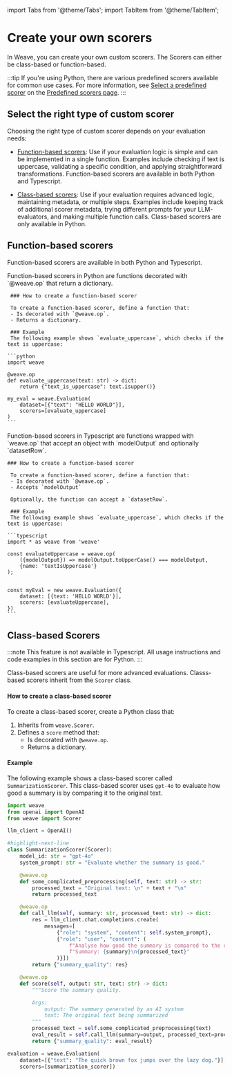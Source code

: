 import Tabs from '@theme/Tabs';
import TabItem from '@theme/TabItem';

# Create your own scorers

In Weave, you can create your own custom scorers. The Scorers can either be class-based or function-based. 

:::tip
If you're using Python, there are various  predefined scorers available for common use cases. For more information, see [Select a predefined scorer](../evaluation/predefined-scorers.md#which-predefined-scorer-should-i-use) on the [Predefined scorers page](../evaluation/predefined-scorers.md).
:::

## Select the right type of custom scorer

Choosing the right type of custom scorer depends on your evaluation needs:

- [Function-based scorers](#function-based-scorers): Use if your evaluation logic is simple and can be implemented in a single function. Examples include checking if text is uppercase, validating a specific condition, and applying straightforward transformations. Function-based scorers are available in both Python and Typescript.

- [Class-based scorers](#class-based-scorers): Use if your evaluation requires advanced logic, maintaining metadata, or multiple steps. Examples include keeping track of additional scorer metadata, trying different prompts for your LLM-evaluators, and making multiple function calls. Class-based scorers are only available in Python.

## Function-based scorers

Function-based scorers are available in both Python and Typescript.

<Tabs groupId="programming-language">
  <TabItem value="python" label="Python" default>
     Function-based scorers in Python are functions decorated with `@weave.op` that return a dictionary. 
     
     ### How to create a function-based scorer
     
     To create a function-based scorer, define a function that:
     - Is decorated with `@weave.op`.
     - Returns a dictionary.

     ### Example
     The following example shows `evaluate_uppercase`, which checks if the text is uppercase:

    ```python
    import weave

    @weave.op
    def evaluate_uppercase(text: str) -> dict:
        return {"text_is_uppercase": text.isupper()}

    my_eval = weave.Evaluation(
        dataset=[{"text": "HELLO WORLD"}],
        scorers=[evaluate_uppercase]
    )
    ```

  </TabItem>
  <TabItem value="typescript" label="TypeScript">
    Function-based scorers in Typescript are functions wrapped with `weave.op` that accept an object with `modelOutput` and optionally `datasetRow`. 
    
    ### How to create a function-based scorer
     
     To create a function-based scorer, define a function that:
     - Is decorated with `@weave.op`.
     - Accepts `modelOutput`

     Optionally, the function can accept a `datasetRow`.

     ### Example
     The following example shows `evaluate_uppercase`, which checks if the text is uppercase:

    ```typescript
    import * as weave from 'weave'

    const evaluateUppercase = weave.op(
        ({modelOutput}) => modelOutput.toUpperCase() === modelOutput,
        {name: 'textIsUppercase'}
    );


    const myEval = new weave.Evaluation({
        dataset: [{text: 'HELLO WORLD'}],
        scorers: [evaluateUppercase],
    })
    ```

  </TabItem>
</Tabs>

## Class-based Scorers

:::note
This feature is not available in Typescript. All usage instructions and code examples in this section are for Python.
:::

Class-based scorers are useful for more advanced evaluations. Classs-based scorers inherit from  the `Scorer` class. 

#### How to create a class-based scorer

To create a class-based scorer, create a Python class that:

1. Inherits from `weave.Scorer`.
2. Defines a `score` method that:
   - Is decorated with `@weave.op`.
   - Returns a dictionary.

#### Example

The following example shows a class-based scorer called `SummarizationScorer`. This class-based scorer uses `gpt-4o` to evaluate how good a summary is by comparing it to the original text.

```python
import weave
from openai import OpenAI
from weave import Scorer

llm_client = OpenAI()

#highlight-next-line
class SummarizationScorer(Scorer):
    model_id: str = "gpt-4o"
    system_prompt: str = "Evaluate whether the summary is good."

    @weave.op
    def some_complicated_preprocessing(self, text: str) -> str:
        processed_text = "Original text: \n" + text + "\n"
        return processed_text

    @weave.op
    def call_llm(self, summary: str, processed_text: str) -> dict:
        res = llm_client.chat.completions.create(
            messages=[
                {"role": "system", "content": self.system_prompt},
                {"role": "user", "content": (
                    f"Analyse how good the summary is compared to the original text."
                    f"Summary: {summary}\n{processed_text}"
                )}])
        return {"summary_quality": res}

    @weave.op
    def score(self, output: str, text: str) -> dict:
        """Score the summary quality.

        Args:
            output: The summary generated by an AI system
            text: The original text being summarized
        """
        processed_text = self.some_complicated_preprocessing(text)
        eval_result = self.call_llm(summary=output, processed_text=processed_text)
        return {"summary_quality": eval_result}

evaluation = weave.Evaluation(
    dataset=[{"text": "The quick brown fox jumps over the lazy dog."}],
    scorers=[summarization_scorer])
```
